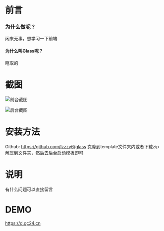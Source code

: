 # 前言
### 为什么做呢？
闲来无事，想学习一下前端
#### 为什么叫Glass呢？
瞎取的
# 截图
![前台截图](https://oss.gc24.cn/LightPicture/2024/05/5061fd16096bd120.jpg)


 ![后台截图](https://oss.gc24.cn/LightPicture/2024/05/624887c316c5f5ee.jpg)
# 安装方法
Github: https://github.com/lzzzy6/glass
克隆到template文件夹内或者下载zip解压到文件夹，然后去后台启动模板即可
# 说明
有什么问题可以直接留言
# DEMO
https://d.gc24.cn
